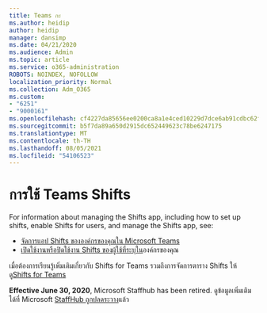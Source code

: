 ```yaml
---
title: Teams กะ
ms.author: heidip
author: heidip
manager: dansimp
ms.date: 04/21/2020
ms.audience: Admin
ms.topic: article
ms.service: o365-administration
ROBOTS: NOINDEX, NOFOLLOW
localization_priority: Normal
ms.collection: Adm_O365
ms.custom:
- "6251"
- "9000161"
ms.openlocfilehash: cf4227da85656ee0200ca8a1e4ced10229d7dce6ab91cdbc62f63a41c899c80d
ms.sourcegitcommit: b5f7da89a650d2915dc652449623c78be6247175
ms.translationtype: MT
ms.contentlocale: th-TH
ms.lasthandoff: 08/05/2021
ms.locfileid: "54106523"
---
```

# <a name="using-teams-shifts"></a>การใช้ Teams Shifts

For information about managing the Shifts app, including how to set up shifts, enable Shifts for users, and manage the Shifts app, see:
 
- [จัดการแอป Shifts ขององค์กรของคุณใน Microsoft Teams](https://docs.microsoft.com/microsoftteams/expand-teams-across-your-org/shifts/manage-the-shifts-app-for-your-organization-in-teams#set-up-shifts)
- [เปิดใช้งานหรือปิดใช้งาน Shifts ของผู้ใช้ที่ระบุใน](https://docs.microsoft.com/microsoftteams/expand-teams-across-your-org/shifts/manage-the-shifts-app-for-your-organization-in-teams#enable-or-disable-shifts-for-specific-users-in-your-organization)องค์กรของคุณ

เมื่อต้องการเรียนรู้เพิ่มเติมเกี่ยวกับ Shifts for Teams รวมถึงการจัดการตาราง Shifts ให้ดู[Shifts for Teams](https://docs.microsoft.com/microsoftteams/expand-teams-across-your-org/shifts-for-teams-landing-page)

**Effective June 30, 2020**, Microsoft Staffhub has been retired. ดูข้อมูลเพิ่มเติมได้ที่ Microsoft [StaffHub ถูกปลดระวาง](https://docs.microsoft.com/MicrosoftTeams/expand-teams-across-your-org/shifts/microsoft-staffhub-to-be-retired)แล้ว

